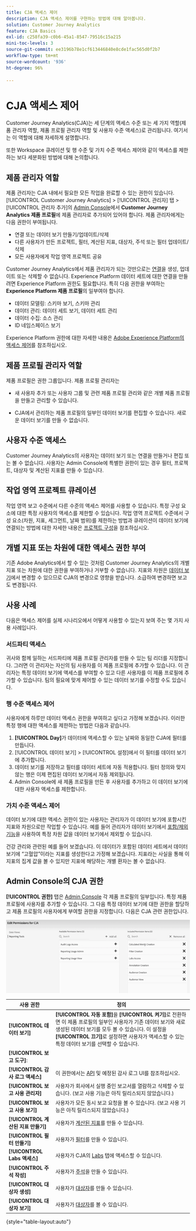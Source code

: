 ```yaml
---
title: CJA 액세스 제어
description: CJA 액세스 제어를 구현하는 방법에 대해 알아봅니다.
solution: Customer Journey Analytics
feature: CJA Basics
exl-id: c258fa39-c0b6-45a1-8547-79516c15a215
mini-toc-levels: 3
source-git-commit: ee3196b78e1cf613446840e8cde1fac565d0f2b7
workflow-type: tm+mt
source-wordcount: '936'
ht-degree: 96%

---
```


# CJA 액세스 제어

Customer Journey Analytics(CJA)는 세 단계의 액세스 수준 또는 세 가지 역할(제품 관리자 역할, 제품 프로필 관리자 역할 및 사용자 수준 액세스)로 관리됩니다. 여기서는 이 역할에 대해 자세하게 설명합니다.

또한 Workspace 큐레이션 및 행 수준 및 가치 수준 액세스 제어와 같이 액세스를 제한하는 보다 세분화된 방법에 대해 논의합니다.

## 제품 관리자 역할

제품 관리자는 CJA 내에서 필요한 모든 작업을 완료할 수 있는 권한이 있습니다. [!UICONTROL Customer Journey Analytics] > [!UICONTROL 관리자] 탭 > [!UICONTROL 관리자 추가]의 [Admin Console](https://adminconsole.adobe.com/enterprise/)에서 **Customer Journey Analytics 제품 프로필**&#x200B;에 제품 관리자로 추가되어 있어야 합니다. 제품 관리자에게는 다음 권한이 부여됩니다.

* 연결 또는 데이터 보기 만들기/업데이트/삭제
* 다른 사용자가 만든 프로젝트, 필터, 계산된 지표, 대상자, 주석 또는 필터 업데이트/삭제
* 모든 사용자에게 작업 영역 프로젝트 공유

Customer Journey Analytics에서 제품 관리자가 되는 것만으로는 [연결](/help/connections/overview.md)을 생성, 업데이트 또는 삭제할 수 없습니다. Experience Platform 데이터 세트에 대한 연결을 만들려면 Experience Platform 권한도 필요합니다. 특히 다음 권한을 부여하는 **Experience Platform 제품 프로필**&#x200B;의 일부여야 합니다.

* 데이터 모델링: 스키마 보기, 스키마 관리
* 데이터 관리: 데이터 세트 보기, 데이터 세트 관리
* 데이터 수집: 소스 관리
* ID 네임스페이스 보기

Experience Platform 권한에 대한 자세한 내용은 [Adobe Experience Platform의 액세스 제어](https://experienceleague.adobe.com/docs/experience-platform/access-control/home.html?lang=ko)를 참조하십시오.

## 제품 프로필 관리자 역할

제품 프로필은 권한 그룹입니다. 제품 프로필 관리자는

* 새 사용자 추가 또는 사용자 그룹 및 관련 제품 프로필 관리와 같은 개별 제품 프로필을 만들고 관리할 수 있습니다.

* CJA에서 관리하는 제품 프로필의 일부인 데이터 보기를 편집할 수 있습니다. 새로운 데이터 보기를 만들 수 없습니다.

## 사용자 수준 액세스

Customer Journey Analytics의 사용자는 데이터 보기 또는 연결을 만들거나 편집 또는 볼 수 없습니다. 사용자는 Admin Console에 특별한 권한이 있는 경우 필터, 프로젝트, 대상자 및 계산된 지표를 만들 수 있습니다.

## 작업 영역 프로젝트 큐레이션

작업 영역 보고 수준에서 다른 수준의 액세스 제어를 사용할 수 있습니다. 특정 구성 요소에 대한 특정 사용자의 액세스를 제한할 수 있습니다. 작업 영역 프로젝트 수준에서 구성 요소(차원, 지표, 세그먼트, 날짜 범위)를 제한하는 방법과 큐레이션이 데이터 보기에 연결되는 방법에 대한 자세한 내용은 [프로젝트 구성](/help/analysis-workspace/curate-share/curate.md)을 참조하십시오.

## 개별 지표 또는 차원에 대한 액세스 권한 부여

기존 Adobe Analytics에서 할 수 있는 것처럼 Customer Journey Analytics의 개별 지표 또는 차원에 대한 권한을 부여하거나 거부할 수 없습니다. 지표와 차원은 [데이터 보기](/help/data-views/data-views.md)에서 변경할 수 있으므로 CJA의 변경으로 영향을 받습니다. 소급하여 변경하면 보고도 변경됩니다.

## 사용 사례

다음은 액세스 제어를 실제 시나리오에서 어떻게 사용할 수 있는지 보여 주는 몇 가지 사용 사례입니다.

### 서드파티 액세스

귀사와 함께 일하는 서드파티에 제품 프로필 관리자를 만들 수 있는 팀 리더를 지정합니다. 그러면 이 관리자는 자신의 팀 사용자를 이 제품 프로필에 추가할 수 있습니다. 이 관리자는 특정 데이터 보기에 액세스를 부여할 수 있고 다른 사용자를 이 제품 프로필에 추가할 수 있습니다. 팀의 필요에 맞게 제어할 수 있는 데이터 보기를 수정할 수도 있습니다.

### 행 수준 액세스 제어

사용자에게 하루만 데이터 액세스 권한을 부여하고 싶다고 가정해 보겠습니다. 이러한 특정 행에 대한 액세스를 제한하는 방법은 다음과 같습니다.

1. **[!UICONTROL Day]**&#x200B;가 데이터에 액세스할 수 있는 날짜와 동일한 CJA에 필터를 만듭니다.
1. [!UICONTROL 데이터 보기] > [!UICONTROL 설정]에서 이 필터를 데이터 보기에 추가합니다.
1. 데이터 보기를 저장하고 필터를 데이터 세트에 자동 적용합니다. 필터 정의와 맞지 않는 행은 이제 편집된 데이터 보기에서 자동 제외됩니다.
1. Admin Console에 새 제품 프로필을 만든 후 사용자를 추가하고 이 데이터 보기에 대한 사용자 액세스를 제한합니다.

### 가치 수준 액세스 제어

데이터 보기에 대한 액세스 권한이 있는 사용자는 관리자가 이 데이터 보기에 포함시킨 지표와 차원으로만 작업할 수 있습니다. 예를 들어 관리자가 데이터 보기에서 [포함/제외 기능](/help/data-views/component-settings/include-exclude-values.md)을 사용하여 특정 차원 값을 데이터 보기에서 제외할 수 있습니다.

건강 관리와 관련된 예를 들어 보겠습니다. 이 데이터가 포함된 데이터 세트에서 데이터 보기에 “고혈압”이라는 지표를 생성한다고 가정해 보겠습니다. 지표라는 사실을 통해 이 지표의 집계 값을 볼 수 있지만 지표에 해당하는 개별 환자는 볼 수 없습니다.

## Admin Console의 CJA 권한

**[!UICONTROL 권한]** 탭은 [Admin Console](https://adminconsole.adobe.com/enterprise/) 각 제품 프로필의 일부입니다. 특정 제품 프로필에 사용자를 추가할 수 있습니다. 그 다음 특정 데이터 보기에 대한 권한을 할당하고 제품 프로필의 사용자에게 부여할 권한을 지정합니다. 다음은 CJA 관련 권한입니다.

![Admin Console 권한](assets/permissions.png)

| 사용 권한 | 정의 |
| --- | --- |
| **[!UICONTROL 데이터 보기]** | **[!UICONTROL 자동 포함]**&#x200B;을 **[!UICONTROL 켜기]**&#x200B;로 전환하면 이 제품 프로필의 일부인 사용자가 기존 데이터 보기와 새로 생성된 데이터 보기를 모두 볼 수 있습니다. 이 설정을 **[!UICONTROL 끄기]**&#x200B;로 설정하면 사용자가 액세스할 수 있는 특정 데이터 보기를 선택할 수 있습니다. |
| **[!UICONTROL 보고 도구]**: |  |
| **[!UICONTROL 감사 로그 액세스]** | 이 권한에서는 [API](https://adobe.io/cja-apis/docs/endpoints/auditlogs/) 및 예정된 감사 로그 UI를 참조하십시오. |
| **[!UICONTROL 보고 사용 관리자]** | 사용자가 회사에서 실행 중인 보고서를 열람하고 삭제할 수 있습니다. (보고 사용 기능은 아직 릴리스되지 않았습니다.) |
| **[!UICONTROL 보고 사용 보기]** | 사용자가 모든 동시 보고 요청을 볼 수 있습니다. (보고 사용 기능은 아직 릴리스되지 않았습니다.) |
| **[!UICONTROL 계산된 지표 만들기]** | 사용자가 [계산된 지표](/help/components/calc-metrics/calc-metr-overview.md)를 만들 수 있습니다. |
| **[!UICONTROL 필터 만들기]** | 사용자가 [필터](/help/components/filters/filters-overview.md)를 만들 수 있습니다. |
| **[!UICONTROL Labs 액세스]** | 사용자가 CJA의 [Labs](/help/labs/labs.md) 탭에 액세스할 수 있습니다. |
| **[!UICONTROL 주석 작성]** | 사용자가 [주석](/help/components/annotations/overview.md)을 만들 수 있습니다. |
| **[!UICONTROL 대상자 생성]** | 사용자가 [대상자](/help/components/audiences/audiences-overview.md)를 만들 수 있습니다. |
| **[!UICONTROL 대상자 보기]** | 사용자가 [대상자](/help/components/audiences/audiences-overview.md)를 볼 수 있습니다. |

{style=&quot;table-layout:auto&quot;}
